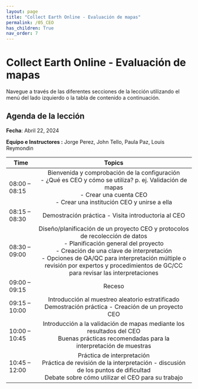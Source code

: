 ```yaml
---
layout: page
title: "Collect Earth Online - Evaluación de mapas"
permalink: /05_CEO
has_children: True
nav_order: 7
---
```


# Collect Earth Online - Evaluación de mapas

Navegue a través de las diferentes secciones de la lección utilizando el menú del lado izquierdo o la tabla de contenido a continuación.

## Agenda de la lección

**Fecha**: Abril 22, 2024

**Equipo e Instructores :** Jorge Perez, John Tello, Paula Paz, Louis Reymondin

| Time          |                                                                                                                                                 Topics                                                                                                                                                 |
|---------------|:------------------------------------------------------------------------------------------------------------------------------------------------------------------------------------------------------------------------------------------------------------------------------------------------------:|
| 08:00 – 08:15 | Bienvenida y comprobación de la configuración<br>- ¿Qué es CEO y cómo se utiliza? p. ej. Validación de mapas<br>- Crear una cuenta CEO<br>- Crear una institución CEO y unirse a ella                                                                                                                  |
| 08:15 – 08:30 | Demostración práctica - Visita introductoria al CEO                                                                                                                                                                                                                                                    |
| 08:30 – 09:00 | Diseño/planificación de un proyecto CEO y protocolos de recolección de datos<br>- Planificación general del proyecto<br>- Creación de una clave de interpretación<br>- Opciones de QA/QC para interpretación múltiple o revisión por expertos y procedimientos de GC/CC para revisar las interpretaciones |
| 09:00 – 09:15 | Receso                                                                                                                                                                                                                                                                                                 |
| 09:15 – 10:00 | Introducción al muestreo aleatorio estratificado<br>Demostración práctica - Creación de un proyecto CEO                                                                                                                                                                                                |                                                                                                                                                                                                                             |
| 10:00 – 10:45  | Introducción a la validación de mapas mediante los resultados del CEO<br>Buenas prácticas recomendadas para la interpretación de muestras                                                                                                                                                              |
| 10:45 – 12:00  | Práctica de interpretación<br>Práctica de revisión de la interpretación - discusión de los puntos de dificultad<br>Debate sobre cómo utilizar el CEO para su trabajo                                                                                                                                   |
